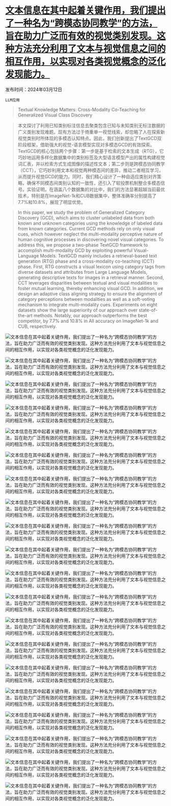 # [文本信息在其中起着关键作用，我们提出了一种名为“跨模态协同教学”的方法，旨在助力广泛而有效的视觉类别发现。这种方法充分利用了文本与视觉信息之间的相互作用，以实现对各类视觉概念的泛化发现能力。](https://arxiv.org/abs/2403.07369)

发布时间：2024年03月12日

`LLM应用`

> Textual Knowledge Matters: Cross-Modality Co-Teaching for Generalized Visual Class Discovery

> 本文探讨了利用已知类别标注信息去聚类包含已知与未知类别无标注数据的广义类别发现难题。现有方法过于倚重单一视觉线索，却忽略了人在探索新视觉类别时所体现的多模态认知特点。因此，我们创新提出了TextGCD双阶段框架，借助强大的视觉-语言模型实现对多模态GCD的有效探索。TextGCD的核心包括两个步骤：第一步是基于检索的文本生成（RTG），它巧妙地运用多样化数据集中的类别标签及大型语言模型产出的属性构建视觉词汇表，并以检索方式生成图像的描述性文本；第二步则是跨模态协同教学（CCT），它巧妙利用文本和视觉两种模态间的差异，推动二者相互学习，从而提升视觉GCD的能力。同时，我们精心设计了一种自适应类别对齐策略，确保不同模态间类别认知的一致性，还引入了软投票机制整合多模态信号。实验证明，在涵盖八个数据集的对比中，我们的方法显著超越当前最优技术，特别是在ImageNet-1k和CUB数据集中，整体准确率分别提高了7.7%和10.8%，展现了明显优势。

> In this paper, we study the problem of Generalized Category Discovery (GCD), which aims to cluster unlabeled data from both known and unknown categories using the knowledge of labeled data from known categories. Current GCD methods rely on only visual cues, which however neglect the multi-modality perceptive nature of human cognitive processes in discovering novel visual categories. To address this, we propose a two-phase TextGCD framework to accomplish multi-modality GCD by exploiting powerful Visual-Language Models. TextGCD mainly includes a retrieval-based text generation (RTG) phase and a cross-modality co-teaching (CCT) phase. First, RTG constructs a visual lexicon using category tags from diverse datasets and attributes from Large Language Models, generating descriptive texts for images in a retrieval manner. Second, CCT leverages disparities between textual and visual modalities to foster mutual learning, thereby enhancing visual GCD. In addition, we design an adaptive class aligning strategy to ensure the alignment of category perceptions between modalities as well as a soft-voting mechanism to integrate multi-modality cues. Experiments on eight datasets show the large superiority of our approach over state-of-the-art methods. Notably, our approach outperforms the best competitor, by 7.7% and 10.8% in All accuracy on ImageNet-1k and CUB, respectively.

![文本信息在其中起着关键作用，我们提出了一种名为“跨模态协同教学”的方法，旨在助力广泛而有效的视觉类别发现。这种方法充分利用了文本与视觉信息之间的相互作用，以实现对各类视觉概念的泛化发现能力。](../../../paper_images/2403.07369/ECCV_highlight_new.png)

![文本信息在其中起着关键作用，我们提出了一种名为“跨模态协同教学”的方法，旨在助力广泛而有效的视觉类别发现。这种方法充分利用了文本与视觉信息之间的相互作用，以实现对各类视觉概念的泛化发现能力。](../../../paper_images/2403.07369/x1.png)

![文本信息在其中起着关键作用，我们提出了一种名为“跨模态协同教学”的方法，旨在助力广泛而有效的视觉类别发现。这种方法充分利用了文本与视觉信息之间的相互作用，以实现对各类视觉概念的泛化发现能力。](../../../paper_images/2403.07369/x2.png)

![文本信息在其中起着关键作用，我们提出了一种名为“跨模态协同教学”的方法，旨在助力广泛而有效的视觉类别发现。这种方法充分利用了文本与视觉信息之间的相互作用，以实现对各类视觉概念的泛化发现能力。](../../../paper_images/2403.07369/x3.png)

![文本信息在其中起着关键作用，我们提出了一种名为“跨模态协同教学”的方法，旨在助力广泛而有效的视觉类别发现。这种方法充分利用了文本与视觉信息之间的相互作用，以实现对各类视觉概念的泛化发现能力。](../../../paper_images/2403.07369/hyperparameters.png)

![文本信息在其中起着关键作用，我们提出了一种名为“跨模态协同教学”的方法，旨在助力广泛而有效的视觉类别发现。这种方法充分利用了文本与视觉信息之间的相互作用，以实现对各类视觉概念的泛化发现能力。](../../../paper_images/2403.07369/x4.png)

![文本信息在其中起着关键作用，我们提出了一种名为“跨模态协同教学”的方法，旨在助力广泛而有效的视觉类别发现。这种方法充分利用了文本与视觉信息之间的相互作用，以实现对各类视觉概念的泛化发现能力。](../../../paper_images/2403.07369/cub_all_epochs.png)

![文本信息在其中起着关键作用，我们提出了一种名为“跨模态协同教学”的方法，旨在助力广泛而有效的视觉类别发现。这种方法充分利用了文本与视觉信息之间的相互作用，以实现对各类视觉概念的泛化发现能力。](../../../paper_images/2403.07369/cub_new_epochs.png)

![文本信息在其中起着关键作用，我们提出了一种名为“跨模态协同教学”的方法，旨在助力广泛而有效的视觉类别发现。这种方法充分利用了文本与视觉信息之间的相互作用，以实现对各类视觉概念的泛化发现能力。](../../../paper_images/2403.07369/known_knowledge.png)

![文本信息在其中起着关键作用，我们提出了一种名为“跨模态协同教学”的方法，旨在助力广泛而有效的视觉类别发现。这种方法充分利用了文本与视觉信息之间的相互作用，以实现对各类视觉概念的泛化发现能力。](../../../paper_images/2403.07369/tsne_visualization.png)

![文本信息在其中起着关键作用，我们提出了一种名为“跨模态协同教学”的方法，旨在助力广泛而有效的视觉类别发现。这种方法充分利用了文本与视觉信息之间的相互作用，以实现对各类视觉概念的泛化发现能力。](../../../paper_images/2403.07369/SimGCD_tsne_visualization.png)

![文本信息在其中起着关键作用，我们提出了一种名为“跨模态协同教学”的方法，旨在助力广泛而有效的视觉类别发现。这种方法充分利用了文本与视觉信息之间的相互作用，以实现对各类视觉概念的泛化发现能力。](../../../paper_images/2403.07369/Ours_image_tsne_visualization.png)

![文本信息在其中起着关键作用，我们提出了一种名为“跨模态协同教学”的方法，旨在助力广泛而有效的视觉类别发现。这种方法充分利用了文本与视觉信息之间的相互作用，以实现对各类视觉概念的泛化发现能力。](../../../paper_images/2403.07369/Ours_text_tsne_visualization.png)

![文本信息在其中起着关键作用，我们提出了一种名为“跨模态协同教学”的方法，旨在助力广泛而有效的视觉类别发现。这种方法充分利用了文本与视觉信息之间的相互作用，以实现对各类视觉概念的泛化发现能力。](../../../paper_images/2403.07369/x5.png)

![文本信息在其中起着关键作用，我们提出了一种名为“跨模态协同教学”的方法，旨在助力广泛而有效的视觉类别发现。这种方法充分利用了文本与视觉信息之间的相互作用，以实现对各类视觉概念的泛化发现能力。](../../../paper_images/2403.07369/x6.png)

![文本信息在其中起着关键作用，我们提出了一种名为“跨模态协同教学”的方法，旨在助力广泛而有效的视觉类别发现。这种方法充分利用了文本与视觉信息之间的相互作用，以实现对各类视觉概念的泛化发现能力。](../../../paper_images/2403.07369/x7.png)

![文本信息在其中起着关键作用，我们提出了一种名为“跨模态协同教学”的方法，旨在助力广泛而有效的视觉类别发现。这种方法充分利用了文本与视觉信息之间的相互作用，以实现对各类视觉概念的泛化发现能力。](../../../paper_images/2403.07369/x8.png)

![文本信息在其中起着关键作用，我们提出了一种名为“跨模态协同教学”的方法，旨在助力广泛而有效的视觉类别发现。这种方法充分利用了文本与视觉信息之间的相互作用，以实现对各类视觉概念的泛化发现能力。](../../../paper_images/2403.07369/x9.png)

![文本信息在其中起着关键作用，我们提出了一种名为“跨模态协同教学”的方法，旨在助力广泛而有效的视觉类别发现。这种方法充分利用了文本与视觉信息之间的相互作用，以实现对各类视觉概念的泛化发现能力。](../../../paper_images/2403.07369/x10.png)

![文本信息在其中起着关键作用，我们提出了一种名为“跨模态协同教学”的方法，旨在助力广泛而有效的视觉类别发现。这种方法充分利用了文本与视觉信息之间的相互作用，以实现对各类视觉概念的泛化发现能力。](../../../paper_images/2403.07369/x11.png)